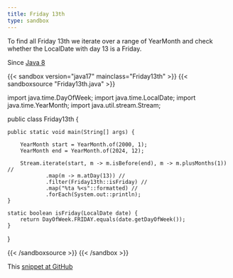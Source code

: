 ```yaml
---
title: Friday 13th
type: sandbox
---
```


To find all Friday 13th we iterate over a range of YearMonth and check
 whether the LocalDate with day 13 is a Friday.

Since [Java 8](/jdk/8)

{{< sandbox version="java17" mainclass="Friday13th" >}}
{{< sandboxsource "Friday13th.java" >}}

import java.time.DayOfWeek;
import java.time.LocalDate;
import java.time.YearMonth;
import java.util.stream.Stream;

public class Friday13th {

	public static void main(String[] args) {

		YearMonth start = YearMonth.of(2000, 1);
		YearMonth end = YearMonth.of(2024, 12);

		Stream.iterate(start, m -> m.isBefore(end), m -> m.plusMonths(1)) //
				.map(m -> m.atDay(13)) //
				.filter(Friday13th::isFriday) //
				.map("%ta %<s"::formatted) //
				.forEach(System.out::println);
	}

	static boolean isFriday(LocalDate date) {
		return DayOfWeek.FRIDAY.equals(date.getDayOfWeek());
	}

}

{{< /sandboxsource >}}
{{< /sandbox >}}

This [snippet at GitHub](https://github.com/marchof/io.javaalmanac.snippets/tree/master/src/main/java/io/javaalmanac/snippets/time/Friday13th.java)
